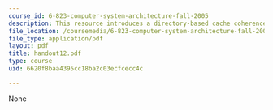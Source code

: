 ```yaml
---
course_id: 6-823-computer-system-architecture-fall-2005
description: This resource introduces a directory-based cache coherence protocol.
file_location: /coursemedia/6-823-computer-system-architecture-fall-2005/6620f8baa4395cc18ba2c03ecfcecc4c_handout12.pdf
file_type: application/pdf
layout: pdf
title: handout12.pdf
type: course
uid: 6620f8baa4395cc18ba2c03ecfcecc4c

---
```

None